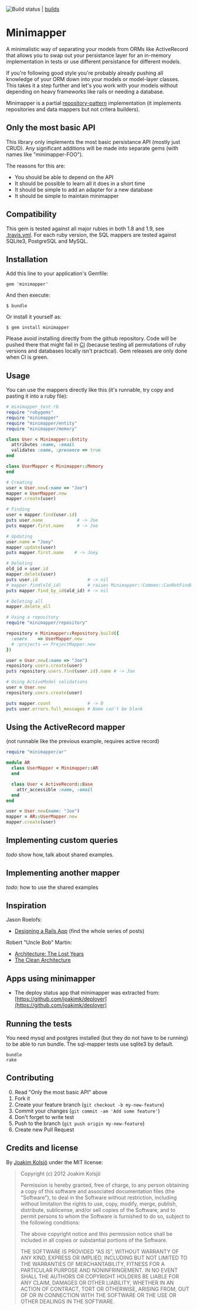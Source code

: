 ![Build status](https://secure.travis-ci.org/joakimk/minimapper.png) | [builds](https://travis-ci.org/#!/joakimk/minimapper/builds)

# Minimapper

A minimalistic way of separating your models from ORMs like ActiveRecord that allows you to swap out your persistance layer for an in-memory implementation in tests or use different persistance for different models.

If you're following good style you're probably already pushing all knowledge of your ORM down into your models or model-layer classes. This takes it a step further and let's you work with your models without depending on heavy frameworks like rails or needing a database.

Minimapper is a partial [repository-pattern](http://martinfowler.com/eaaCatalog/repository.html) implementation (it implements repositories and data mappers but not critera builders).

## Only the most basic API

This library only implements the most basic persistance API (mostly just CRUD). Any significant additions will be made into separate gems (with names like "minimapper-FOO").

The reasons for this are:
* You should be able to depend on the API
* It should be possible to learn all it does in a short time
* It should be simple to add an adapter for a new database
* It should be simple to maintain minimapper

## Compatibility

This gem is tested against all major rubies in both 1.8 and 1.9, see [.travis.yml](https://github.com/joakimk/minimapper/blob/master/.travis.yml). For each ruby version, the SQL mappers are tested against SQLite3, PostgreSQL and MySQL.

## Installation

Add this line to your application's Gemfile:

    gem 'minimapper'

And then execute:

    $ bundle

Or install it yourself as:

    $ gem install minimapper

Please avoid installing directly from the github repository. Code will be pushed there that might fail in [CI](https://travis-ci.org/#!/joakimk/minimapper/builds) (because testing all permutations of ruby versions and databases locally isn't practical). Gem releases are only done when CI is green.

## Usage

You can use the mappers directly like this (it's runnable, try copy and pasting it into a ruby file):

``` ruby
# minimapper_test.rb
require "rubygems"
require "minimapper"
require "minimapper/entity"
require "minimapper/memory"

class User < Minimapper::Entity
  attributes :name, :email
  validates :name, :presence => true
end

class UserMapper < Minimapper::Memory
end

# Creating
user = User.new(:name => "Joe")
mapper = UserMapper.new
mapper.create(user)

# Finding
user = mapper.find(user.id)
puts user.name             # -> Joe
puts mapper.first.name     # -> Joe

# Updating
user.name = "Joey"
mapper.update(user)
puts mapper.first.name    # -> Joey

# Deleting
old_id = user.id
mapper.delete(user)
puts user.id                   # -> nil
# mapper.find(old_id)          # raises Minimapper::Common::CanNotFindEntity
puts mapper.find_by_id(old_id) # -> nil

# Deleting all
mapper.delete_all

# Using a repository
require "minimapper/repository"

repository = Minimapper::Repository.build({
  :users    => UserMapper.new
  # :projects => ProjectMapper.new
})

user = User.new(:name => "Joe")
repository.users.create(user)
puts repository.users.find(user.id).name # -> Joe

# Using ActiveModel validations
user = User.new
repository.users.create(user)

puts mapper.count              # -> 0
puts user.errors.full_messages # Name can't be blank
```

## Using the ActiveRecord mapper

(not runnable like the previous example, requires active record)

``` ruby
require "minimapper/ar"

module AR
  class UserMapper < Minimapper::AR
  end

  class User < ActiveRecord::Base
    attr_accessible :name, :email
  end
end

user = User.new(name: "Joe")
mapper = AR::UserMapper.new
mapper.create(user)
```

## Implementing custom queries

*todo* show how, talk about shared examples.

## Implementing another mapper

*todo*: how to use the shared examples

## Inspiration

Jason Roelofs:
* [Designing a Rails App](http://jasonroelofs.com/2012/05/29/designing-a-rails-app-part-1/) (find the whole series of posts)

Robert "Uncle Bob" Martin:
* [Architecture: The Lost Years](http://www.confreaks.com/videos/759-rubymidwest2011-keynote-architecture-the-lost-years)
* [The Clean Architecture](http://blog.8thlight.com/uncle-bob/2012/08/13/the-clean-architecture.html)

## Apps using minimapper

* The deploy status app that minimapper was extracted from: [https://github.com/joakimk/deployer](https://github.com/joakimk/deployer)

## Running the tests

You need mysql and postgres installed (but they do not have to be running) to be able to run bundle. The sql-mapper tests use sqlite3 by default.

    bundle
    rake

## Contributing

0. Read "Only the most basic API" above
1. Fork it
2. Create your feature branch (`git checkout -b my-new-feature`)
3. Commit your changes (`git commit -am 'Add some feature'`)
4. Don't forget to write test
5. Push to the branch (`git push origin my-new-feature`)
6. Create new Pull Request

## Credits and license

By [Joakim Kolsjö](https://twitter.com/joakimk) under the MIT license:

>  Copyright (c) 2012 Joakim Kolsjö
>
>  Permission is hereby granted, free of charge, to any person obtaining a copy
>  of this software and associated documentation files (the "Software"), to deal
>  in the Software without restriction, including without limitation the rights
>  to use, copy, modify, merge, publish, distribute, sublicense, and/or sell
>  copies of the Software, and to permit persons to whom the Software is
>  furnished to do so, subject to the following conditions:
>
>  The above copyright notice and this permission notice shall be included in
>  all copies or substantial portions of the Software.
>
>  THE SOFTWARE IS PROVIDED "AS IS", WITHOUT WARRANTY OF ANY KIND, EXPRESS OR
>  IMPLIED, INCLUDING BUT NOT LIMITED TO THE WARRANTIES OF MERCHANTABILITY,
>  FITNESS FOR A PARTICULAR PURPOSE AND NONINFRINGEMENT. IN NO EVENT SHALL THE
>  AUTHORS OR COPYRIGHT HOLDERS BE LIABLE FOR ANY CLAIM, DAMAGES OR OTHER
>  LIABILITY, WHETHER IN AN ACTION OF CONTRACT, TORT OR OTHERWISE, ARISING FROM,
>  OUT OF OR IN CONNECTION WITH THE SOFTWARE OR THE USE OR OTHER DEALINGS IN
>  THE SOFTWARE.
